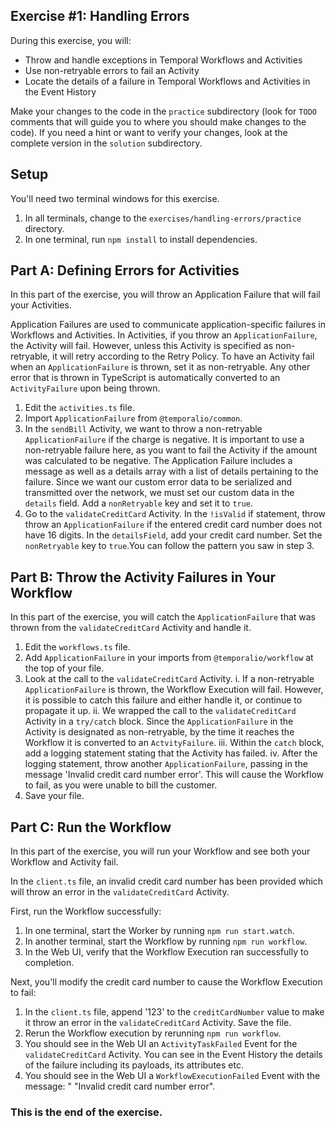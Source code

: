 ## Exercise #1: Handling Errors

During this exercise, you will:

- Throw and handle exceptions in Temporal Workflows and Activities
- Use non-retryable errors to fail an Activity
- Locate the details of a failure in Temporal Workflows and Activities in the Event History

Make your changes to the code in the `practice` subdirectory (look for `TODO` comments that will guide you to where you should make changes to the code). If you need a hint or want to verify your changes, look at the complete version in the `solution` subdirectory.

## Setup

You'll need two terminal windows for this exercise.

1. In all terminals, change to the `exercises/handling-errors/practice` directory.
2. In one terminal, run `npm install` to install dependencies.

## Part A: Defining Errors for Activities

In this part of the exercise, you will throw an Application Failure that will fail your Activities.

Application Failures are used to communicate application-specific failures in Workflows and Activities. In Activities, if you throw an `ApplicationFailure`, the Activity will fail. However, unless this Activity is specified as non-retryable, it will retry according to the Retry Policy. To have an Activity fail when an `ApplicationFailure` is thrown, set it as non-retryable. Any other error that is thrown in TypeScript is automatically converted to an `ActivityFailure` upon being thrown.

1. Edit the `activities.ts` file.
2. Import `ApplicationFailure` from `@temporalio/common`.
3. In the `sendBill` Activity, we want to throw a non-retryable `ApplicationFailure` if the charge is negative. It is important to use a non-retryable failure here, as you want to fail the Activity if the amount was calculated to be negative. The Application Failure includes a message as well as a details array with a list of details pertaining to the failure. Since we want our custom error data to be serialized and transmitted over the network, we must set our custom data in the `details` field. Add a `nonRetryable` key and set it to `true`.
4. Go to the `validateCreditCard` Activity. In the `!isValid` if statement, throw throw an `ApplicationFailure` if the entered credit card number does not have 16 digits. In the `detailsField`, add your credit card number. Set the `nonRetryable` key to `true`.You can follow the pattern you saw in step 3.

## Part B: Throw the Activity Failures in Your Workflow

In this part of the exercise, you will catch the `ApplicationFailure` that was thrown from the `validateCreditCard` Activity and handle it.

1. Edit the `workflows.ts` file.
2. Add `ApplicationFailure` in your imports from `@temporalio/workflow` at the top of your file.
3. Look at the call to the `validateCreditCard` Activity. 
    i. If a non-retryable `ApplicationFailure` is thrown, the Workflow Execution will fail. However, it is possible to catch this failure and either handle it, or continue to propagate it up.
    ii. We wrapped the call to the `validateCreditCard` Activity in a `try/catch` block. Since the `ApplicationFailure` in the Activity is designated as non-retryable, by the time it reaches the Workflow it is converted to an `ActvityFailure`. 
    iii. Within the `catch` block, add a logging statement stating that the Activity has failed.
    iv. After the logging statement, throw another `ApplicationFailure`, passing in the message 'Invalid credit card number error'. This will cause the Workflow to fail, as you were unable to bill the customer.
4. Save your file.

## Part C: Run the Workflow

In this part of the exercise, you will run your Workflow and see both your Workflow and Activity fail.

In the `client.ts` file, an invalid credit card number has been provided which will throw an error in the `validateCreditCard` Activity.

First, run the Workflow successfully:

1. In one terminal, start the Worker by running `npm run start.watch`.
2. In another terminal, start the Workflow by running `npm run workflow`.
3. In the Web UI, verify that the Workflow Execution ran successfully to completion.

Next, you'll modify the credit card number to cause the Workflow Execution to fail:

1. In the `client.ts` file, append '123' to the `creditCardNumber` value to make it throw an error in the `validateCreditCard` Activity. Save the file.
2. Rerun the Workflow execution by rerunning `npm run workflow`.
3. You should see in the Web UI an `ActivityTaskFailed` Event for the `validateCreditCard` Activity. You can see in the Event History the details of the failure including its payloads, its attributes etc.
4. You should see in the Web UI a `WorkflowExecutionFailed` Event with the message: " "Invalid credit card number error".

### This is the end of the exercise.
